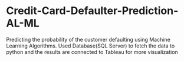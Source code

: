 # Credit-Card-Defaulter-Prediction-AL-ML
Predicting the probability of the customer defaulting using Machine Learning Algorithms. Used Database(SQL Server) to fetch the data to python and the results are connected to Tableau for more visualization
